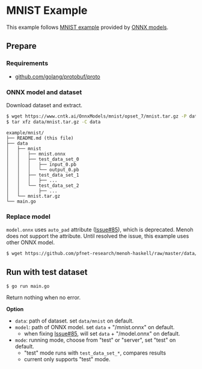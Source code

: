 # MNIST Example

This example follows [MNIST example](https://github.com/onnx/models/tree/master/mnist) provided by [ONNX models](https://github.com/onnx/models).

## Prepare

### Requirements

- [github.com/golang/protobuf/proto](https://github.com/golang/protobuf)

### ONNX model and dataset

Download dataset and extract.

```bash
$ wget https://www.cntk.ai/OnnxModels/mnist/opset_7/mnist.tar.gz -P data
$ tar xfz data/mnist.tar.gz -C data
```

```
example/mnist/
├── README.md (this file)
├── data
│   ├── mnist
│   │   ├── mnist.onnx
│   │   ├── test_data_set_0
│   │   │   ├── input_0.pb
│   │   │   └── output_0.pb
│   │   ├── test_data_set_1
│   │   │   ├── ...
│   │   └── test_data_set_2
│   │       ├── ...
│   └── mnist.tar.gz
└── main.go
```

### Replace model

`model.onnx` uses `auto_pad` attribute ([Issue#85](https://github.com/onnx/models/issues/85)), which is deprecated. Menoh does not support the attribute. Until resolved the issue, this example uses other ONNX model.

```bash
$ wget https://github.com/pfnet-research/menoh-haskell/raw/master/data/mnist.onnx -P data/mnist
```

## Run with test dataset

```
$ go run main.go
```

Return nothing when no error.

**Option**

- `data`: path of dataset. set `data/mnist` on default.
- `model`: path of ONNX model. set `data` + "/mnist.onnx" on default.
  - when fixing [Issue#85](https://github.com/onnx/models/issues/85), will set `data` + "/model.onnx" on default.
- `mode`: running mode, choose from "test" or "server", set "test" on default.
  - "test" mode runs with `test_data_set_*`, compares results
  - current only supports "test" mode.
